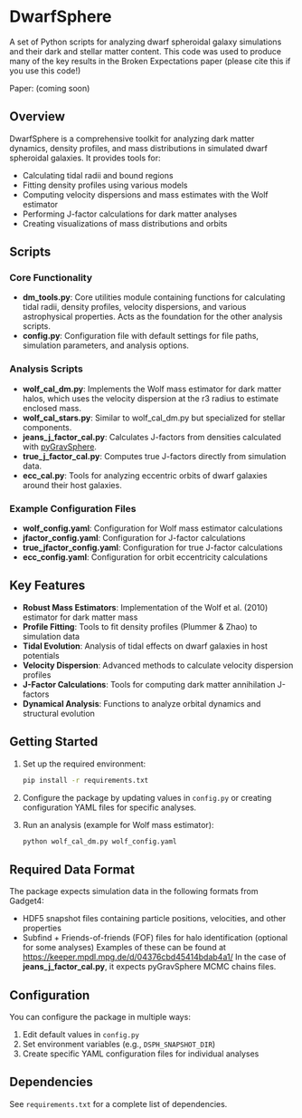 # DwarfSphere

A set of Python scripts for analyzing dwarf spheroidal galaxy simulations and their dark and stellar matter content. This code was used to produce many of the key results in the Broken Expectations paper (please cite this if you use this code!)

Paper: (coming soon)

## Overview

DwarfSphere is a comprehensive toolkit for analyzing dark matter dynamics, density profiles, and mass distributions in simulated dwarf spheroidal galaxies. It provides tools for:

- Calculating tidal radii and bound regions
- Fitting density profiles using various models
- Computing velocity dispersions and mass estimates with the Wolf estimator
- Performing J-factor calculations for dark matter analyses
- Creating visualizations of mass distributions and orbits

## Scripts

### Core Functionality

- **dm_tools.py**: Core utilities module containing functions for calculating tidal radii, density profiles, velocity dispersions, and various astrophysical properties. Acts as the foundation for the other analysis scripts.
- **config.py**: Configuration file with default settings for file paths, simulation parameters, and analysis options.

### Analysis Scripts

- **wolf_cal_dm.py**: Implements the Wolf mass estimator for dark matter halos, which uses the velocity dispersion at the r3 radius to estimate enclosed mass.
- **wolf_cal_stars.py**: Similar to wolf_cal_dm.py but specialized for stellar components.
- **jeans_j_factor_cal.py**: Calculates J-factors from densities calculated with [pyGravSphere](https://github.com/AnnaGenina/pyGravSphere).
- **true_j_factor_cal.py**: Computes true J-factors directly from simulation data.
- **ecc_cal.py**: Tools for analyzing eccentric orbits of dwarf galaxies around their host galaxies.

### Example Configuration Files

- **wolf_config.yaml**: Configuration for Wolf mass estimator calculations
- **jfactor_config.yaml**: Configuration for J-factor calculations
- **true_jfactor_config.yaml**: Configuration for true J-factor calculations
- **ecc_config.yaml**: Configuration for orbit eccentricity calculations

## Key Features

- **Robust Mass Estimators**: Implementation of the Wolf et al. (2010) estimator for dark matter mass
- **Profile Fitting**: Tools to fit density profiles (Plummer & Zhao) to simulation data
- **Tidal Evolution**: Analysis of tidal effects on dwarf galaxies in host potentials
- **Velocity Dispersion**: Advanced methods to calculate velocity dispersion profiles
- **J-Factor Calculations**: Tools for computing dark matter annihilation J-factors
- **Dynamical Analysis**: Functions to analyze orbital dynamics and structural evolution

## Getting Started

1. Set up the required environment:
   ```bash
   pip install -r requirements.txt
   ```

2. Configure the package by updating values in `config.py` or creating configuration YAML files for specific analyses.

3. Run an analysis (example for Wolf mass estimator):
   ```bash
   python wolf_cal_dm.py wolf_config.yaml
   ```

## Required Data Format

The package expects simulation data in the following formats from Gadget4:
- HDF5 snapshot files containing particle positions, velocities, and other properties
- Subfind + Friends-of-friends (FOF) files for halo identification (optional for some analyses)
Examples of these can be found at https://keeper.mpdl.mpg.de/d/04376cbd45414bdab4a1/
In the case of **jeans_j_factor_cal.py**, it expects pyGravSphere MCMC chains files.

## Configuration

You can configure the package in multiple ways:
1. Edit default values in `config.py`
2. Set environment variables (e.g., `DSPH_SNAPSHOT_DIR`)
3. Create specific YAML configuration files for individual analyses

## Dependencies

See `requirements.txt` for a complete list of dependencies.
